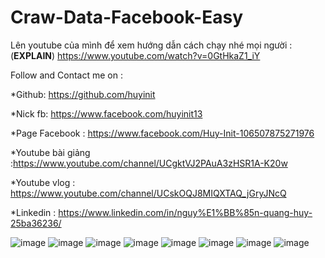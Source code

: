 # Craw-Data-Facebook-Easy
Lên youtube của mình để xem hướng dẫn cách chạy nhé mọi người :(**EXPLAIN**)
https://www.youtube.com/watch?v=0GtHkaZ1_iY


Follow and Contact me on :

*Github: https://github.com/huyinit

*Nick fb: https://www.facebook.com/huyinit13

*Page Facebook : https://www.facebook.com/Huy-Init-106507875271976

*Youtube bài giảng :https://www.youtube.com/channel/UCgktVJ2PAuA3zHSR1A-K20w 

*Youtube vlog : https://www.youtube.com/channel/UCskOQJ8MIQXTAQ_jGryJNcQ

*Linkedin : https://www.linkedin.com/in/nguy%E1%BB%85n-quang-huy-25ba36236/

![image](https://user-images.githubusercontent.com/82762841/190175474-bb489895-8a2f-4d66-9345-3b34f0fb5af0.png)
![image](https://user-images.githubusercontent.com/82762841/190175533-b59b7be8-9332-4052-a96c-ae045e4a390a.png)
![image](https://user-images.githubusercontent.com/82762841/190175559-2643cf5d-1a75-442b-8b61-9140eb92de09.png)
![image](https://user-images.githubusercontent.com/82762841/190175591-d509ae44-485a-4743-8faa-4940e061773f.png)
![image](https://user-images.githubusercontent.com/82762841/190175633-b4d9f842-c6c0-40d0-b588-feb04b650ec8.png)
![image](https://user-images.githubusercontent.com/82762841/190175684-c3a4a7b1-23c9-4c80-99dd-6ecc1c9cb6fc.png)
![image](https://user-images.githubusercontent.com/82762841/190175706-3e51ca03-991e-4598-8f1c-b34bba32d704.png)
![image](https://user-images.githubusercontent.com/82762841/190175734-c29915ff-37cf-442b-bc4e-61bbe6638a0e.png)
